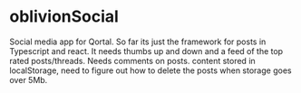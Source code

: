# oblivionSocial



Social media app for Qortal. So far its just the framework for posts in Typescript and react. It needs thumbs up and down and a feed of the top rated posts/threads. Needs comments on posts. content stored in localStorage, need to figure out how to delete the posts when storage goes over 5Mb.

